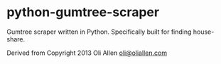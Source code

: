 python-gumtree-scraper
======================

Gumtree scraper written in Python.
Specifically built for finding house-share.

Derived from
Copyright 2013 Oli Allen <oli@oliallen.com>
